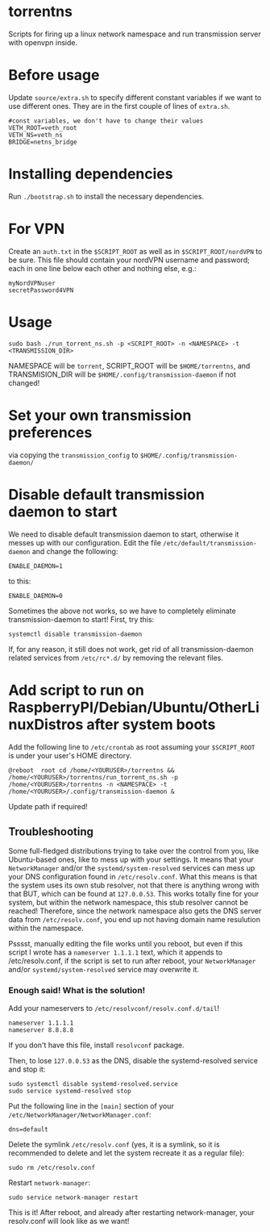 # torrentns
Scripts for firing up a linux network namespace and run transmission server with openvpn inside.

# Before usage
Update `source/extra.sh` to specify different constant variables if we want to use different ones.
They are in the first couple of lines of `extra.sh`.
```
#const variables, we don't have to change their values
VETH_ROOT=veth_root
VETH_NS=veth_ns
BRIDGE=netns_bridge
```

# Installing dependencies
Run `./bootstrap.sh` to install the necessary dependencies.

# For VPN
Create an `auth.txt` in the `$SCRIPT_ROOT` as well as in `$SCRIPT_ROOT/nordVPN` to be sure.
This file should contain your nordVPN username and password; each in one line below each other and nothing else, e.g.:
```
myNordVPNuser
secretPassword4VPN
```

# Usage
```
sudo bash ./run_torrent_ns.sh -p <SCRIPT_ROOT> -n <NAMESPACE> -t <TRANSMISSION_DIR>
```
NAMESPACE will be `torrent`, SCRIPT_ROOT will be `$HOME/torrentns`, and TRANSMISION_DIR will be `$HOME/.config/transmission-daemon` if not changed!

# Set your own transmission preferences 
via copying the `transmission_config` to `$HOME/.config/transmission-daemon/`

# Disable default transmission daemon to start
We need to disable default transmission daemon to start, otherwise it messes up with our configuration.
Edit the file `/etc/default/transmission-daemon` and change the following:
```
ENABLE_DAEMON=1
```
to this:
```
ENABLE_DAEMON=0
```

Sometimes the above not works, so we have to completely eliminate transmission-daemon to start!
First, try this:
```
systemctl disable transmission-daemon
```
If, for any reason, it still does not work, get rid of all transmission-daemon related services from `/etc/rc*.d/` by removing the relevant files.

# Add script to run on RaspberryPI/Debian/Ubuntu/OtherLinuxDistros after system boots
Add the following line to `/etc/crontab` as root assuming your `$SCRIPT_ROOT` is under your user's HOME directory.
```
@reboot  root cd /home/<YOURUSER>/torrentns && /home/<YOURUSER>/torrentns/run_torrent_ns.sh -p /home/<YOURUSER>/torrentns -n <NAMESPACE> -t /home/<YOURUSER>/.config/transmission-daemon &
```
Update path if required!

## Troubleshooting
Some full-fledged distributions trying to take over the control from you, like Ubuntu-based ones, like to mess up with your settings. 
It means that your `NetworkManager` and/or the `systemd/system-resolved` services can mess up your DNS configuration found in `/etc/resolv.conf`.
What this means is that the system uses its own stub resolver, not that there is anything wrong with that BUT, which can be found at `127.0.0.53`.
This works totally fine for your system, but within the network namespace, this stub resolver cannot be reached! Therefore, since the network namespace also gets the DNS server data from `/etc/resolv.conf`, you end up not having domain name resulution within the namespace.

Psssst, manually editing the file works until you reboot, but even if this script I wrote has a `nameserver 1.1.1.1` text, which it appends to /etc/resolv.conf, if the script is set to run after reboot, your `NetworkManager` and/or `systemd/system-resolved` service may overwrite it.

### Enough said! What is the solution!
Add your nameservers to `/etc/resolvconf/resolv.conf.d/tail`!
```
nameserver 1.1.1.1
nameserver 8.8.8.8
```
If you don't have this file, install `resolvconf` package.

Then, to lose `127.0.0.53` as the DNS, disable the systemd-resolved service and stop it:
```
sudo systemctl disable systemd-resolved.service
sudo service systemd-resolved stop
```
Put the following line in the `[main]` section of your `/etc/NetworkManager/NetworkManager.conf`:
```
dns=default
```

Delete the symlink `/etc/resolv.conf` (yes, it is a symlink, so it is recommended to delete and let the system recreate it as a regular file):
```
sudo rm /etc/resolv.conf
```

Restart `network-manager`:
```
sudo service network-manager restart 
```
This is it! After reboot, and already after restarting network-manager, your resolv.conf will look like as we want!



